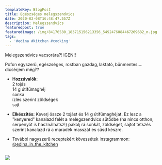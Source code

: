 ```yaml
---
templateKey: BlogPost
title: Egészséges melegszendvics
date: 2020-02-08T16:48:47.557Z
description: Melegszendvics
featuredpost: true
featuredimage: /img/84176530_183715156213356_5492476084467269632_n.jpg
tags:
  - '#edina #kitchen #cooking'
---
```

Melegszendvics vacsorára?! IGEN!!

Pofon egyszerű, egészséges, rostban gazdag, laktató, bűnmentes.... dicsérjem még??

* **Hozzávalók**:\
    2 tojás\
    14 g útifűmaghéj\
    sonka\
    ízlés szerint zöldségek\
    sajt



* **Elkészítés:** Keverj össze 2 tojást és 14 g útifűmaghéjat. Ez lesz a "kenyered" kanalazd felét a melegszendvics sütődbe (ha nincs otthon, serpenyőt is használhatsz!) pakolj rá sonkát, zöldséget, sajtot tetszés szerint kanalazd rá a maradék masszát és süsd készre.



* További nagyszerű receptekért kövessétek Instagrammon: [@edina_in_the_kitchen](https://www.instagram.com/edina_in_the_kitchen/)

![]()

![](/img/84176530_183715156213356_5492476084467269632_n.jpg)
